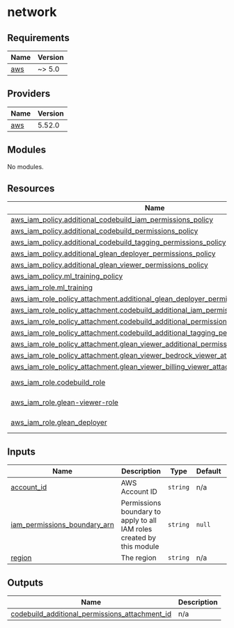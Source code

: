 # network

<!-- BEGINNING OF PRE-COMMIT-TERRAFORM DOCS HOOK -->
## Requirements

| Name | Version |
|------|---------|
| <a name="requirement_aws"></a> [aws](#requirement\_aws) | ~> 5.0 |

## Providers

| Name | Version |
|------|---------|
| <a name="provider_aws"></a> [aws](#provider\_aws) | 5.52.0 |

## Modules

No modules.

## Resources

| Name | Type |
|------|------|
| [aws_iam_policy.additional_codebuild_iam_permissions_policy](https://registry.terraform.io/providers/hashicorp/aws/latest/docs/resources/iam_policy) | resource |
| [aws_iam_policy.additional_codebuild_permissions_policy](https://registry.terraform.io/providers/hashicorp/aws/latest/docs/resources/iam_policy) | resource |
| [aws_iam_policy.additional_codebuild_tagging_permissions_policy](https://registry.terraform.io/providers/hashicorp/aws/latest/docs/resources/iam_policy) | resource |
| [aws_iam_policy.additional_glean_deployer_permissions_policy](https://registry.terraform.io/providers/hashicorp/aws/latest/docs/resources/iam_policy) | resource |
| [aws_iam_policy.additional_glean_viewer_permissions_policy](https://registry.terraform.io/providers/hashicorp/aws/latest/docs/resources/iam_policy) | resource |
| [aws_iam_policy.ml_training_policy](https://registry.terraform.io/providers/hashicorp/aws/latest/docs/resources/iam_policy) | resource |
| [aws_iam_role.ml_training](https://registry.terraform.io/providers/hashicorp/aws/latest/docs/resources/iam_role) | resource |
| [aws_iam_role_policy_attachment.additional_glean_deployer_permissions_attachment](https://registry.terraform.io/providers/hashicorp/aws/latest/docs/resources/iam_role_policy_attachment) | resource |
| [aws_iam_role_policy_attachment.codebuild_additional_iam_permissions_attachment](https://registry.terraform.io/providers/hashicorp/aws/latest/docs/resources/iam_role_policy_attachment) | resource |
| [aws_iam_role_policy_attachment.codebuild_additional_permissions_attachment](https://registry.terraform.io/providers/hashicorp/aws/latest/docs/resources/iam_role_policy_attachment) | resource |
| [aws_iam_role_policy_attachment.codebuild_additional_tagging_permissions_attachment](https://registry.terraform.io/providers/hashicorp/aws/latest/docs/resources/iam_role_policy_attachment) | resource |
| [aws_iam_role_policy_attachment.glean_viewer_additional_permissions_attachment](https://registry.terraform.io/providers/hashicorp/aws/latest/docs/resources/iam_role_policy_attachment) | resource |
| [aws_iam_role_policy_attachment.glean_viewer_bedrock_viewer_attachment](https://registry.terraform.io/providers/hashicorp/aws/latest/docs/resources/iam_role_policy_attachment) | resource |
| [aws_iam_role_policy_attachment.glean_viewer_billing_viewer_attachment](https://registry.terraform.io/providers/hashicorp/aws/latest/docs/resources/iam_role_policy_attachment) | resource |
| [aws_iam_role.codebuild_role](https://registry.terraform.io/providers/hashicorp/aws/latest/docs/data-sources/iam_role) | data source |
| [aws_iam_role.glean-viewer-role](https://registry.terraform.io/providers/hashicorp/aws/latest/docs/data-sources/iam_role) | data source |
| [aws_iam_role.glean_deployer](https://registry.terraform.io/providers/hashicorp/aws/latest/docs/data-sources/iam_role) | data source |

## Inputs

| Name | Description | Type | Default | Required |
|------|-------------|------|---------|:--------:|
| <a name="input_account_id"></a> [account\_id](#input\_account\_id) | AWS Account ID | `string` | n/a | yes |
| <a name="input_iam_permissions_boundary_arn"></a> [iam\_permissions\_boundary\_arn](#input\_iam\_permissions\_boundary\_arn) | Permissions boundary to apply to all IAM roles created by this module | `string` | `null` | no |
| <a name="input_region"></a> [region](#input\_region) | The region | `string` | n/a | yes |

## Outputs

| Name | Description |
|------|-------------|
| <a name="output_codebuild_additional_permissions_attachment_id"></a> [codebuild\_additional\_permissions\_attachment\_id](#output\_codebuild\_additional\_permissions\_attachment\_id) | n/a |
<!-- END OF PRE-COMMIT-TERRAFORM DOCS HOOK -->
